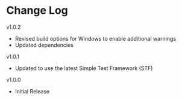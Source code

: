 # Change Log

v1.0.2

- Revised build options for Windows to enable additional warnings
- Updated dependencies

v1.0.1

- Updated to use the latest Simple Test Framework (STF)

v1.0.0

- Initial Release
